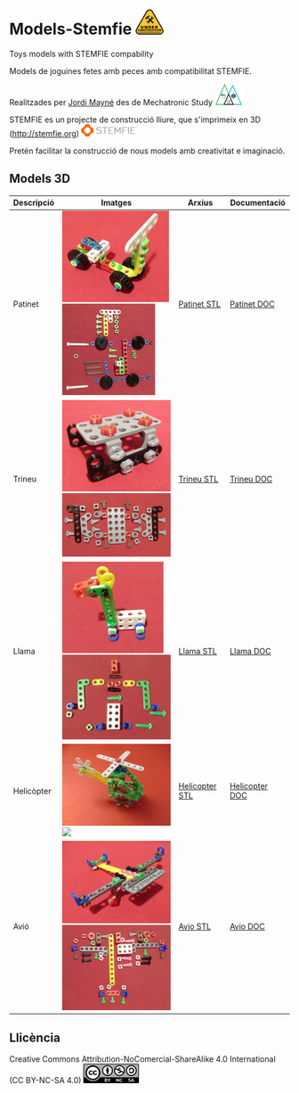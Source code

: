 # Models-Stemfie   <img src="Patinet/Imatges/UnderConstruction.png" width="50" />

Toys models with STEMFIE compability

Models de joguines fetes amb peces amb compatibilitat STEMFIE. 

Realitzades per [Jordi Mayné](https://github.com/maynej) des de Mechatronic Study  <img src="Patinet/Imatges/Logo3senseFons.png" width="50" />

STEMFIE es un projecte de construcció lliure, que s'imprimeix en 3D (http://stemfie.org)  <img src="Patinet/Imatges/LogoSTEMFIE.png" width="100" />

Pretén facilitar la construcció de nous models amb creativitat e imaginació. 

## Models 3D
  
Descripció         | Imatges          | Arxius     | Documentació    
------------- | ------------- | ------------- | -------------
Patinet |![](Patinet/Imatges/Patinet.jpg) ![](Patinet/Imatges/PatinetAss.jpg) | [Patinet STL](https://github.com/maynej/Models-Stemfie/Patinet/STL) | [Patinet DOC](https://github.com/maynej/Models-Stemfie/Patinet/DOC)
Trineu |![](Trineu/Imatges/Trineu.jpg) ![](Trineu/Imatges/TrineuAss.jpg) | [Trineu STL](https://github.com/maynej/Models-Stemfie/Trineu/STL) | [Trineu DOC](https://github.com/maynej/Models-Stemfie/Trineu/DOC)
Llama |![](Llama/Imatges/Llama.jpg) ![](Llama/Imatges/LlamaAss.jpg) | [Llama STL](https://github.com/maynej/Models-Stemfie/Llama/STL) | [Llama DOC](https://github.com/maynej/Models-Stemfie/Llama/DOC)
Helicòpter |![](Helicopter/Imatges/Helicopter.jpg) ![](Helicopter/Imatges/HelicopterAss.jpg) | [Helicopter STL](https://github.com/maynej/Models-Stemfie/Helicopter/STL) | [Helicopter DOC](https://github.com/maynej/Models-Stemfie/Helicopter/DOC)
Avió |![](Avio/Imatges/Avio2.jpg) ![](Avio/Imatges/AvioAss.jpg) | [Avio STL](https://github.com/maynej/Models-Stemfie/Avio/STL) | [Avio DOC](https://github.com/maynej/Models-Stemfie/Avio/DOC)


## Llicència

Creative Commons Attribution-NoComercial-ShareAlike 4.0 International (CC BY-NC-SA 4.0)  <img src="Patinet/Imatges/CC.png" width="100" />
